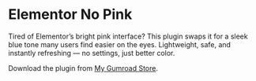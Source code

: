 # Elementor No Pink

Tired of Elementor’s bright pink interface? This plugin swaps it for a sleek blue tone many users find easier on the eyes. Lightweight, safe, and instantly refreshing — no settings, just better color.

Download the plugin from [My Gumroad Store](https://babakfp.gumroad.com/l/elementor-no-pink).
